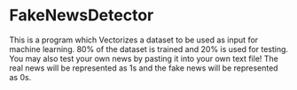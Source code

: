 # FakeNewsDetector
This is a program which Vectorizes a dataset to be used as input for machine learning. 80% of the dataset is trained and 20% is used for testing. You may also test your own news by pasting it into your own text file! The real news will be represented as 1s and the fake news will be represented as 0s.
